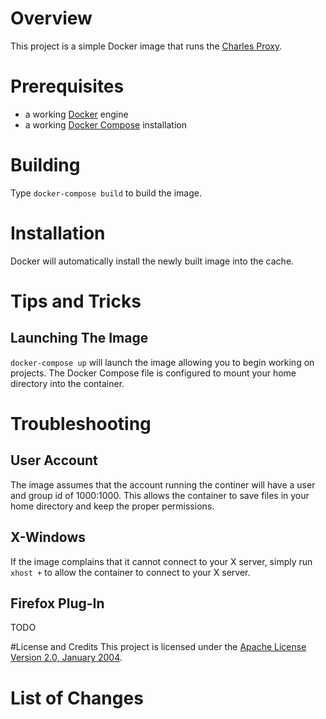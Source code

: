 # Overview
This project is a simple Docker image that runs the [Charles Proxy](http://www.charlesproxy.com/).

# Prerequisites
* a working [Docker](http://docker.io) engine
* a working [Docker Compose](http://docker.io) installation

# Building
Type `docker-compose build` to build the image.

# Installation
Docker will automatically install the newly built image into the cache.

# Tips and Tricks

## Launching The Image

`docker-compose up` will launch the image allowing you to begin working on projects. The Docker Compose file is 
configured to mount your home directory into the container.  

# Troubleshooting

## User Account
The image assumes that the account running the continer will have a user and group id of 1000:1000.  This allows the container 
to save files in your home directory and keep the proper permissions.

## X-Windows
If the image complains that it cannot connect to your X server, simply run `xhost +` to allow the container to connect 
to your X server.

## Firefox Plug-In
TODO

#License and Credits
This project is licensed under the [Apache License Version 2.0, January 2004](http://www.apache.org/licenses/).

# List of Changes

